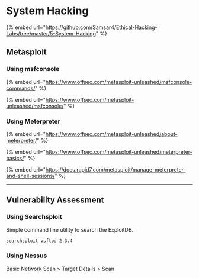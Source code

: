 # System Hacking

{% embed url="https://github.com/Samsar4/Ethical-Hacking-Labs/tree/master/5-System-Hacking" %}

## Metasploit

### Using msfconsole

{% embed url="https://www.offsec.com/metasploit-unleashed/msfconsole-commands/" %}

{% embed url="https://www.offsec.com/metasploit-unleashed/msfconsole/" %}

### Using Meterpreter

{% embed url="https://www.offsec.com/metasploit-unleashed/about-meterpreter/" %}

{% embed url="https://www.offsec.com/metasploit-unleashed/meterpreter-basics/" %}

{% embed url="https://docs.rapid7.com/metasploit/manage-meterpreter-and-shell-sessions/" %}

***

## Vulnerability Assessment

### Using Searchsploit

Simple command line utility to search the ExploitDB.

```bash
searchsploit vsftpd 2.3.4
```

### Using Nessus

Basic Network Scan > Target Details > Scan
